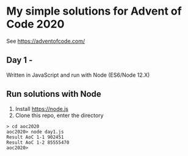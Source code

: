 # My simple solutions for Advent of Code 2020 
 
 See https://adventofcode.com/

## Day 1 - 
Written in JavaScript and run with Node (ES6/Node 12.X)

## Run solutions with Node

1. Install https://node.js
2. Clone this repo, enter the directory

```
> cd aoc2020
aoc2020> node day1.js
Result AoC 1-1 902451
Result AoC 1-2 85555470
aoc2020>
```